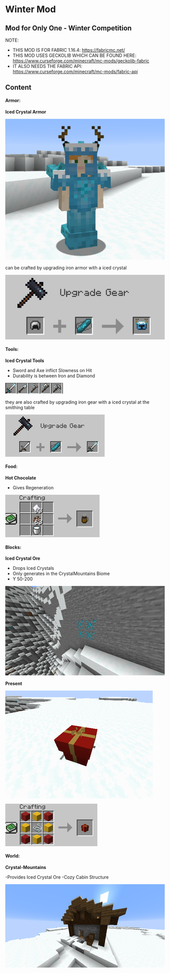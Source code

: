 # Winter Mod 

## Mod for Only One - Winter Competition

NOTE: 

- THIS MOD IS FOR FABRIC 1.16.4: https://fabricmc.net/
- THIS MOD USES GECKOLIB WHICH CAN BE FOUND HERE: https://www.curseforge.com/minecraft/mc-mods/geckolib-fabric
- IT ALSO NEEDS THE FABRIC API: https://www.curseforge.com/minecraft/mc-mods/fabric-api

## Content

#### Armor:

**Iced Crystal Armor**

![image-20201219102013786.png](https://github.com/Mori2003/Winter-Competition-Mod/blob/main/wiki/image-20201219102013786.png?raw=true)

can be crafted by upgrading iron armor with a iced crystal

![image-20201219102255429.png](https://github.com/Mori2003/Winter-Competition-Mod/blob/main/wiki/image-20201219102255429.png?raw=true)

#### Tools:

**Iced Crystal Tools**
- Sword and Axe inflict Slowness on Hit
- Durability is between Iron and Diamond 

![tools.PNG](https://github.com/Mori2003/Winter-Competition-Mod/blob/main/wiki/tools.PNG)

they are also crafted by upgrading iron gear with a iced crystal at the smithing table

![upgrade.PNG](https://github.com/Mori2003/Winter-Competition-Mod/blob/main/wiki/upgrade.PNG)

#### Food:

**Hot Chocolate**
- Gives Regeneration

![hotchoc.PNG](https://github.com/Mori2003/Winter-Competition-Mod/blob/main/wiki/hotchoc.PNG)

#### Blocks:

**Iced Crystal Ore**
- Drops Iced Crystals
- Only generates in the CrystalMountains Biome
- Y 50-200

![crystal.PNG](https://github.com/Mori2003/Winter-Competition-Mod/blob/main/wiki/crystal.PNG)

**Present**

![present.PNG](https://github.com/Mori2003/Winter-Competition-Mod/blob/main/wiki/present.PNG)

![crafting.PNG](https://github.com/Mori2003/Winter-Competition-Mod/blob/main/wiki/crafting.PNG)

#### World:

**Crystal-Mountains**

-Provides Iced Crystal Ore
-Cozy Cabin Structure

![cozycabin.PNG](https://github.com/Mori2003/Winter-Competition-Mod/blob/main/wiki/cozycabin.PNG)






